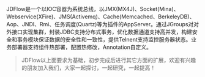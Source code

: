 JDFlow是一个以IOC容器为系统总线，以JMX(MX4J)、Socket(Mina)、Webservice(XFire)、JMS(Activemq)、Cache(Memcached、BerkeleyDB)、Aop、JNDI、Rmi、任务调度(Quartz)等为插件的AppServer。通过JGroups对对外接口实现集群，封装JDBC支持分布式事务，优化数据通道支持高并发，构建安全和事务模块保证数据的安全性和一致性，提供Telnent支持监控服务器状态。业务部署器支持组件热部署，配置热修改，Annotation自定义。
> JDFlow以上面要求为基础，初步完成后进行其它方面的扩展，欢迎有兴趣的朋友加入我们，大家一起探讨，一起研究，一起提高！